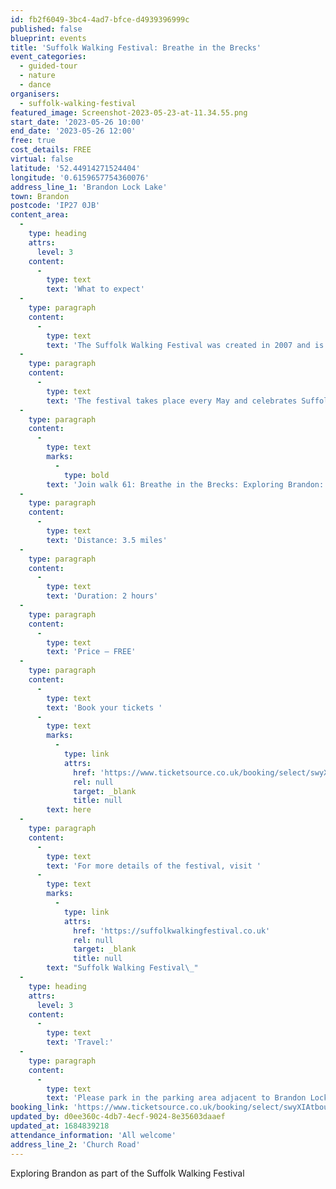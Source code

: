 ```yaml
---
id: fb2f6049-3bc4-4ad7-bfce-d4939396999c
published: false
blueprint: events
title: 'Suffolk Walking Festival: Breathe in the Brecks'
event_categories:
  - guided-tour
  - nature
  - dance
organisers:
  - suffolk-walking-festival
featured_image: Screenshot-2023-05-23-at-11.34.55.png
start_date: '2023-05-26 10:00'
end_date: '2023-05-26 12:00'
free: true
cost_details: FREE
virtual: false
latitude: '52.44914271524404'
longitude: '0.6159657754360076'
address_line_1: 'Brandon Lock Lake'
town: Brandon
postcode: 'IP27 0JB'
content_area:
  -
    type: heading
    attrs:
      level: 3
    content:
      -
        type: text
        text: 'What to expect'
  -
    type: paragraph
    content:
      -
        type: text
        text: 'The Suffolk Walking Festival was created in 2007 and is one of the largest and longest running walking festivals in the country.'
  -
    type: paragraph
    content:
      -
        type: text
        text: 'The festival takes place every May and celebrates Suffolk’s natural landscapes and built heritage with guided walks in every corner of the county.'
  -
    type: paragraph
    content:
      -
        type: text
        marks:
          -
            type: bold
        text: 'Join walk 61: Breathe in the Brecks: Exploring Brandon:'
  -
    type: paragraph
    content:
      -
        type: text
        text: 'Distance: 3.5 miles'
  -
    type: paragraph
    content:
      -
        type: text
        text: 'Duration: 2 hours'
  -
    type: paragraph
    content:
      -
        type: text
        text: 'Price – FREE'
  -
    type: paragraph
    content:
      -
        type: text
        text: 'Book your tickets '
      -
        type: text
        marks:
          -
            type: link
            attrs:
              href: 'https://www.ticketsource.co.uk/booking/select/swyXIAtboujk'
              rel: null
              target: _blank
              title: null
        text: here
  -
    type: paragraph
    content:
      -
        type: text
        text: 'For more details of the festival, visit '
      -
        type: text
        marks:
          -
            type: link
            attrs:
              href: 'https://suffolkwalkingfestival.co.uk'
              rel: null
              target: _blank
              title: null
        text: "Suffolk Walking Festival\_"
  -
    type: heading
    attrs:
      level: 3
    content:
      -
        type: text
        text: 'Travel:'
  -
    type: paragraph
    content:
      -
        type: text
        text: 'Please park in the parking area adjacent to Brandon Lock Lake, Brandon Leisure Centre, Brandon, IP27 0JB'
booking_link: 'https://www.ticketsource.co.uk/booking/select/swyXIAtboujk'
updated_by: d0ee360c-4db7-4ecf-9024-8e35603daaef
updated_at: 1684839218
attendance_information: 'All welcome'
address_line_2: 'Church Road'
---
```

Exploring Brandon as part of the Suffolk Walking Festival
